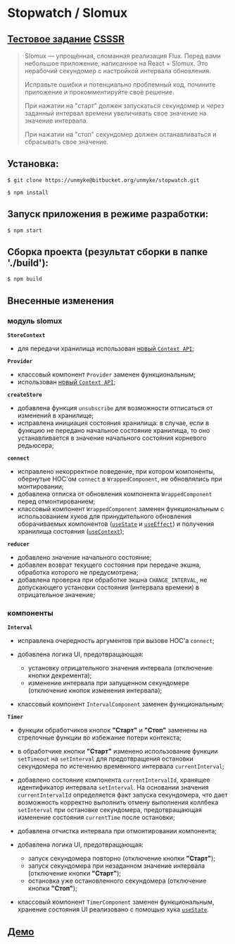 # Stopwatch / Slomux

## [Тестовое задание](https://codepen.io/csssr/pen/QPyPrz?editors=1010) [CSSSR](https://csssr.com/)

> Slomux — упрощённая, сломанная реализация Flux.
> Перед вами небольшое приложение, написанное на React + Slomux.
> Это нерабочий секундомер с настройкой интервала обновления.
>
> Исправьте ошибки и потенциально проблемный код, почините приложение и прокомментируйте своё решение.
>
> При нажатии на "старт" должен запускаться секундомер и через заданный интервал времени увеличивать свое значение на значение интервала.
>
> При нажатии на "стоп" секундомер должен останавливаться и сбрасывать свое значение.

## Установка:

```shell
$ git clone https://unmyke@bitbucket.org/unmyke/stopwatch.git

$ npm install
```

## Запуск приложения в режиме разработки:

```shell
$ npm start
```

## Сборка проекта (результат сборки в папке './build'):

```shell
$ npm build
```

## Внесенные изменения

### модуль slomux

**`StoreContext`**

- для передачи хранилища использован [новый `Context API`](https://ru.reactjs.org/docs/context.html);

**`Provider`**

- классовый компонент `Provider` заменен функциональным;
- использован [новый `Context API`](https://ru.reactjs.org/docs/context.html);

**`createStore`**

- добавлена функция `unsubsсribe` для возможности отписаться от изменений в хранилище;
- исправлена инициация состояния хранилища: в случае, если в функцию не передано начальное состояние хранилища, то оно устанавливается в значение начального состояния корневого редьюсера;

**`connect`**

- исправлено некорректное поведение, при котором компоненты, обернутые HOC'ом `connect` в `WrappedComponent`, не обновлялись при монтировании;
- добавлена отписка от обновления компонента `WrappedComponent` перед отмонтированием;
- классовый компонент `WrappedComponent` заменен функциональным с использованием хуков для принудительного обновления оборачиваемых компонентов ([`useState`](https://ru.reactjs.org/docs/hooks-state.html) и [`useEffect`](https://ru.reactjs.org/docs/hooks-effect.html)) и получения хранилища состояния ([`useContext`](https://ru.reactjs.org/docs/hooks-reference.html#usecontext));

**`reducer`**

- добавлено значение начального состояние;
- добавлен возврат текущего состояния при передаче экшна, обработка которого не предусмотрена;
- добавлена проверка при обработке экшна `CHANGE_INTERVAL`, не допускающего установки состояния (интервала времени) в отрицательное значение;

### компоненты

**`Interval`**

- исправлена очередность аргументов при вызове HOC'а `connect`;
- добавлена логика UI, предотвращающая:

  - установку отрицательного значения интервала (отключение кнопки декремента);
  - изменение интервала при запущенном секундомере (отключение кнопок изменения интервала);

- классовый компонент `IntervalComponent` заменен функциональным;

**`Timer`**

- функции обработчиков кнопок __"Старт"__ и __"Стоп"__ заменены на стрелочные функции во избежание потери контекста;
- в обработчике кнопки __"Старт"__ изменено использование функции `setTimeout` на `setInterval` для предотвращения остановки секундомера по истечению временного интервала `currentInterval`;
- добавлено состояние компонента `сurrentIntervalId`, хранящее идентификатор интервала `setInterval`. На основании значения `сurrentIntervalId` определяется факт запуска секундомера, что дает возможность корректно выполнить отмену выполнения коллбека `setInterval` при остановке секундомера, предотвращающая изменение состояния `currentTime` после остановки;
- добавлена отчистка интервала при отмонтировании компонента;
- добавлена логика UI, предотвращающая:

  - запуск секундомера повторно (отключение кнопки __"Старт"__);
  - запуск секундомера при незаданном значение интервала (отключение кнопки __"Старт"__);
  - остановка уже остановленного секундомера (отключение кнопки __"Стоп"__);

- классовый компонент `TimerComponent` заменен функциональным, хранение состояния UI реализовано с помощью хука [`useState`](https://ru.reactjs.org/docs/hooks-state.html).

## [Демо](https://codepen.io/unmyke/pen/YzXGazw)
